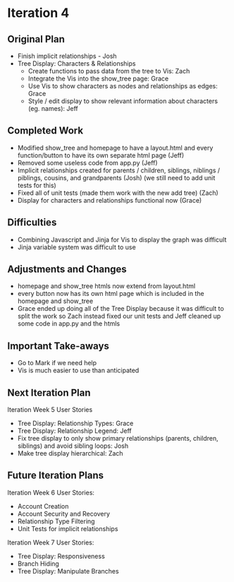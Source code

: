 # Iteration 4

Original Plan
---------------------
- Finish implicit relationships - Josh
- Tree Display: Characters & Relationships
  - Create functions to pass data from the tree to Vis: Zach 
  - Integrate the Vis into the show_tree page: Grace
  - Use Vis to show characters as nodes and relationships as edges: Grace 
  - Style / edit display to show relevant information about characters (eg. names): Jeff

Completed Work
---------------------
- Modified show_tree and homepage to have a layout.html and every function/button to have its own separate html page (Jeff)
- Removed some useless code from app.py (Jeff)
- Implicit relationships created for parents / children, siblings, niblings / piblings, cousins, and grandparents (Josh) (we still need to add unit tests for this)
- Fixed all of unit tests (made them work with the new add tree) (Zach)
- Display for characters and relationships functional now (Grace)

Difficulties
---------------------
- Combining Javascript and Jinja for Vis to display the graph was difficult
- Jinja variable system was difficult to use

Adjustments and Changes
---------------------
- homepage and show_tree htmls now extend from layout.html
- every button now has its own html page which is included in the homepage and show_tree
- Grace ended up doing all of the Tree Display because it was difficult to split the work so Zach instead fixed our unit tests and Jeff cleaned up some code in app.py and the htmls

Important Take-aways
---------------------
- Go to Mark if we need help
- Vis is much easier to use than anticipated

Next Iteration Plan
---------------------
Iteration Week 5 User Stories
- Tree Display: Relationship Types: Grace
- Tree Display: Relationship Legend: Jeff
- Fix tree display to only show primary relationships (parents, children, siblings) and avoid sibling loops: Josh
- Make tree display hierarchical: Zach

Future Iteration Plans
---------------------
Iteration Week 6 User Stories:
- Account Creation
- Account Security and Recovery
- Relationship Type Filtering
- Unit Tests for implicit relationships

Iteration Week 7 User Stories:
- Tree Display: Responsiveness
- Branch Hiding
- Tree Display: Manipulate Branches